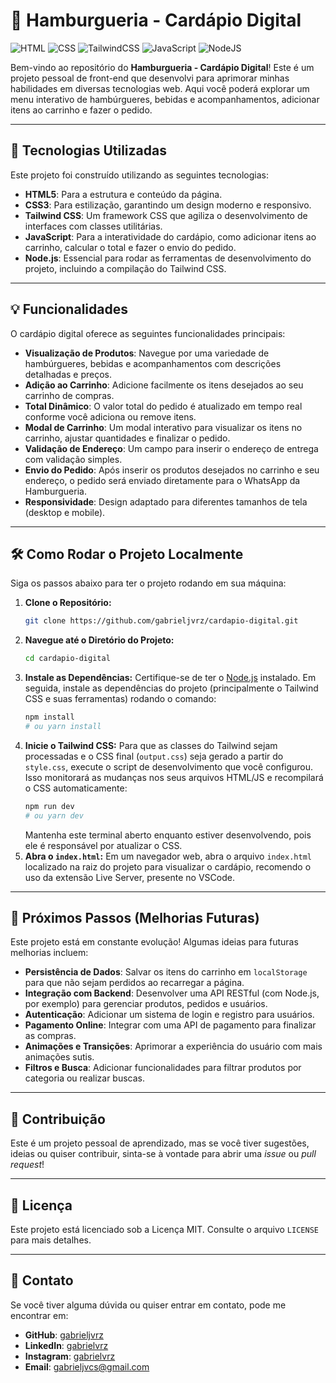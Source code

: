 # 🍔 Hamburgueria - Cardápio Digital

![HTML](https://img.shields.io/badge/HTML5-E34F26?style=for-the-badge&logo=html5&logoColor=white)
![CSS](https://img.shields.io/badge/CSS3-1572B6?style=for-the-badge&logo=css3&logoColor=white)
![TailwindCSS](https://img.shields.io/badge/tailwindcss-%2338B2AC.svg?style=for-the-badge&logo=tailwind-css&logoColor=white)
![JavaScript](https://img.shields.io/badge/JavaScript-F7DF1E?style=for-the-badge&logo=javascript&logoColor=black)
![NodeJS](https://img.shields.io/badge/Node.js-43853D?style=for-the-badge&logo=node.js&logoColor=white)

Bem-vindo ao repositório do **Hamburgueria - Cardápio Digital**! Este é um projeto pessoal de front-end que desenvolvi para aprimorar minhas habilidades em diversas tecnologias web. Aqui você poderá explorar um menu interativo de hambúrgueres, bebidas e acompanhamentos, adicionar itens ao carrinho e fazer o pedido.

---

## 🚀 Tecnologias Utilizadas

Este projeto foi construído utilizando as seguintes tecnologias:

-   **HTML5**: Para a estrutura e conteúdo da página.
-   **CSS3**: Para estilização, garantindo um design moderno e responsivo.
-   **Tailwind CSS**: Um framework CSS que agiliza o desenvolvimento de interfaces com classes utilitárias.
-   **JavaScript**: Para a interatividade do cardápio, como adicionar itens ao carrinho, calcular o total e fazer o envio do pedido.
-   **Node.js**: Essencial para rodar as ferramentas de desenvolvimento do projeto, incluindo a compilação do Tailwind CSS.

---

## 💡 Funcionalidades

O cardápio digital oferece as seguintes funcionalidades principais:

-   **Visualização de Produtos**: Navegue por uma variedade de hambúrgueres, bebidas e acompanhamentos com descrições detalhadas e preços.
-   **Adição ao Carrinho**: Adicione facilmente os itens desejados ao seu carrinho de compras.
-   **Total Dinâmico**: O valor total do pedido é atualizado em tempo real conforme você adiciona ou remove itens.
-   **Modal de Carrinho**: Um modal interativo para visualizar os itens no carrinho, ajustar quantidades e finalizar o pedido.
-   **Validação de Endereço**: Um campo para inserir o endereço de entrega com validação simples.
-   **Envio do Pedido**: Após inserir os produtos desejados no carrinho e seu endereço, o pedido será enviado diretamente para o WhatsApp da Hamburgueria.
-   **Responsividade**: Design adaptado para diferentes tamanhos de tela (desktop e mobile).

---

## 🛠️ Como Rodar o Projeto Localmente

Siga os passos abaixo para ter o projeto rodando em sua máquina:

1.  **Clone o Repositório:**
    ```bash
    git clone https://github.com/gabrieljvrz/cardapio-digital.git
    ```
2.  **Navegue até o Diretório do Projeto:**
    ```bash
    cd cardapio-digital
    ```
3.  **Instale as Dependências:**
    Certifique-se de ter o [Node.js](https://nodejs.org/en/) instalado. Em seguida, instale as dependências do projeto (principalmente o Tailwind CSS e suas ferramentas) rodando o comando:
    ```bash
    npm install
    # ou yarn install
    ```
4.  **Inicie o Tailwind CSS:**
    Para que as classes do Tailwind sejam processadas e o CSS final (`output.css`) seja gerado a partir do `style.css`, execute o script de desenvolvimento que você configurou. Isso monitorará as mudanças nos seus arquivos HTML/JS e recompilará o CSS automaticamente:
    ```bash
    npm run dev
    # ou yarn dev
    ```
    Mantenha este terminal aberto enquanto estiver desenvolvendo, pois ele é responsável por atualizar o CSS.
5.  **Abra o `index.html`:**
    Em um navegador web, abra o arquivo `index.html` localizado na raiz do projeto para visualizar o cardápio, recomendo o uso da extensão Live Server, presente no VSCode.

---

## 🔮 Próximos Passos (Melhorias Futuras)

Este projeto está em constante evolução! Algumas ideias para futuras melhorias incluem:

-   **Persistência de Dados**: Salvar os itens do carrinho em `localStorage` para que não sejam perdidos ao recarregar a página.
-   **Integração com Backend**: Desenvolver uma API RESTful (com Node.js, por exemplo) para gerenciar produtos, pedidos e usuários.
-   **Autenticação**: Adicionar um sistema de login e registro para usuários.
-   **Pagamento Online**: Integrar com uma API de pagamento para finalizar as compras.
-   **Animações e Transições**: Aprimorar a experiência do usuário com mais animações sutis.
-   **Filtros e Busca**: Adicionar funcionalidades para filtrar produtos por categoria ou realizar buscas.

---

## 🤝 Contribuição

Este é um projeto pessoal de aprendizado, mas se você tiver sugestões, ideias ou quiser contribuir, sinta-se à vontade para abrir uma *issue* ou *pull request*!

---

## 📜 Licença

Este projeto está licenciado sob a Licença MIT. Consulte o arquivo `LICENSE` para mais detalhes.

---

## 📧 Contato

Se você tiver alguma dúvida ou quiser entrar em contato, pode me encontrar em:

-   **GitHub**: [gabrieljvrz](https://github.com/gabrieljvrz)
-   **LinkedIn**: [gabrielvrz](https://www.linkedin.com/in/gabrielvrz/)
-   **Instagram**: [gabrielvrz](https://www.instagram.com/gabrielvrz)
-   **Email**: gabrieljvcs@gmail.com
